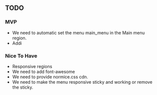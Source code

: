 ## TODO

### MVP
- We need to automatic set the menu main_menu in the Main menu region.
- Addi


### Nice To Have
- Responsive regions
- We need to add font-awesome
- We need to provide normice.css cdn.
- We need to make the menu responsive sticky and working or remove the sticky.
